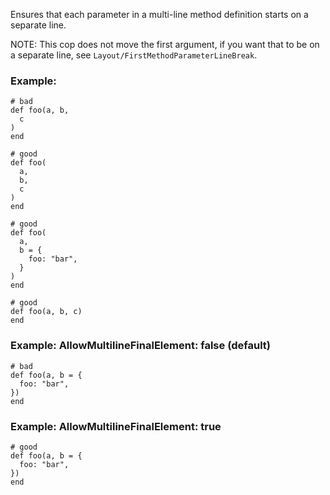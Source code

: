 Ensures that each parameter in a multi-line method definition
starts on a separate line.

NOTE: This cop does not move the first argument, if you want that to
be on a separate line, see `Layout/FirstMethodParameterLineBreak`.

### Example:

    # bad
    def foo(a, b,
      c
    )
    end

    # good
    def foo(
      a,
      b,
      c
    )
    end

    # good
    def foo(
      a,
      b = {
        foo: "bar",
      }
    )
    end

    # good
    def foo(a, b, c)
    end

### Example: AllowMultilineFinalElement: false (default)

    # bad
    def foo(a, b = {
      foo: "bar",
    })
    end

### Example: AllowMultilineFinalElement: true

    # good
    def foo(a, b = {
      foo: "bar",
    })
    end
